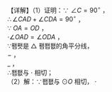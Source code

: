 【详解】（1）证明：∵ $\angle C = 9 0 ^ { \circ }$ ，  
$\therefore \angle C A D + \angle C D A = 9 0 ^ { \circ }$ ，  
∵ $O A = O D$ ，  
$\cdot \angle O A D = \angle O D A$ ，  
∵퐴퐷是 $\bigtriangleup$ 퐴퐵퐶的角平分线，  
$-$ ，  
$\_$ ，  
∴퐵퐶与 $\cdot$ 相切；  
（2）解：∵퐵퐶与 $\odot { } O$ 相切， $\cdot$   
